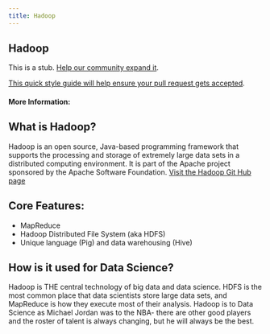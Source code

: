 ```yaml
---
title: Hadoop
---
```

## Hadoop

This is a stub. <a href='https://github.com/freecodecamp/guides/tree/master/src/pages/data-science-tools/hadoop/index.md' target='_blank' rel='nofollow'>Help our community expand it</a>.

<a href='https://github.com/freecodecamp/guides/blob/master/README.md' target='_blank' rel='nofollow'>This quick style guide will help ensure your pull request gets accepted</a>.

<!-- The article goes here, in GitHub-flavored Markdown. Feel free to add YouTube videos, images, and CodePen/JSBin embeds  -->

#### More Information:
<!-- Please add any articles you think might be helpful to read before writing the article -->

## What is Hadoop?
Hadoop is an open source, Java-based programming framework that supports the processing and storage of extremely large data sets in a distributed computing environment. It is part of the Apache project sponsored by the Apache Software Foundation.
<a href=https://github.com/apache/hadoop> Visit the Hadoop Git Hub page</a>

## Core Features:
 * MapReduce
 * Hadoop Distributed File System (aka HDFS)
 * Unique language (Pig) and data warehousing (Hive)

## How is it used for Data Science?
Hadoop is THE central technology of big data and data science. HDFS is the most common place that data scientists store large data sets, and MapReduce is how they execute most of their analysis. Hadoop is to Data Science as Michael Jordan was to the NBA- there are other good players and the roster of talent is always changing, but he will always be the best.
